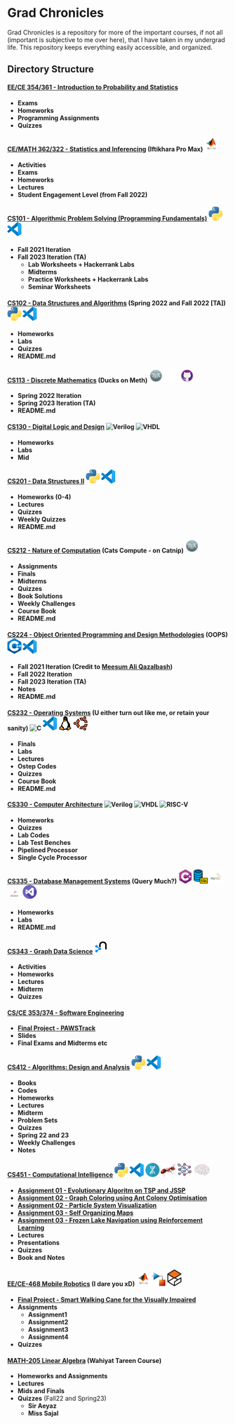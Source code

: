 # Grad Chronicles

Grad Chronicles is a repository for more of the important courses, if not all (important is subjective to me over here), that I have taken in my undergrad life. This repository keeps everything easily accessible, and organized.

## Directory Structure
<!-- <img alt="" src="" width="32px" /> -->
#### [EE/CE 354/361 - Introduction to Probability and Statistics](CE-EE-361-354-Probability-and-Statistics)
- **Exams**
- **Homeworks**
- **Programming Assignments**
- **Quizzes**

#### [CE/MATH 362/322 - Statistics and Inferencing](CE-Math-362-322-Stats-and-Inferencing) (Iftikhara Pro Max) <img alt="Matlab" src="Assets/matlab.png" width="32px" />
- **Activities**
- **Exams**
- **Homeworks**
- **Lectures**
- **Student Engagement Level (from Fall 2022)**

#### [CS101 - Algorithmic Problem Solving (Programming Fundamentals)](CS101) <img alt="Python" src="Assets/python.png" width="32px" /> <img alt="VSCode" src="Assets/vscode.png" width="32px" />
- **Fall 2021 Iteration**
- **Fall 2023 Iteration (TA)**
    - **Lab Worksheets + Hackerrank Labs**
    - **Midterms**
    - **Practice Worksheets + Hackerrank Labs**
    - **Seminar Worksheets**

#### [CS102 - Data Structures and Algorithms](CS102-DSA) (Spring 2022 and Fall 2022 [TA]) <img alt="Python" src="Assets/python.png" width="32px" /> <img alt="VSCode" src="Assets/vscode.png" width="32px" />
- **Homeworks**
- **Labs**
- **Quizzes**
- **README.md**

#### [CS113 - Discrete Mathematics](CS113-Discrete-Mathematics) (Ducks on Meth) <img alt="Tex" src="Assets/tex.png" width="32px" /> <img alt="Github" src="Assets/github-mark-white.png" width="32px" /> <img alt="GitDesk" src="Assets/Github-desktop-logo-symbol.svg" width="32px" />
- **Spring 2022 Iteration**
- **Spring 2023 Iteration (TA)**
- **README.md**

#### [CS130 - Digital Logic and Design](CS130-Digital-Logic-Design) ![Verilog](https://img.shields.io/badge/-Verilog-orange?style=flat&logo=verilog&logoColor=white) ![VHDL](https://img.shields.io/badge/-VHDL-green?style=flat&logo=VHDL&logoColor=white)
- **Homeworks**
- **Labs**
- **Mid**

#### [CS201 - Data Structures II](CS201-Data-Structures-II) <img alt="Python" src="Assets/python.png" width="32px" /> <img alt="VSCode" src="Assets/vscode.png" width="32px" />
- **Homeworks (0-4)**
- **Lectures**
- **Quizzes**
- **Weekly Quizzes**
- **README.md**

#### [CS212 - Nature of Computation](CS212-Nature-of-Computation-Fall23) (Cats Compute - on Catnip) <img alt="Tex" src="Assets/tex.png" width="32px" />
- **Assignments** 
- **Finals**
- **Midterms**
- **Quizzes**
- **Book Solutions**
- **Weekly Challenges**
- **Course Book**
- **README.md**

#### [CS224 - Object Oriented Programming and Design Methodologies](CS224-Object-Oriented-Programming) (OOPS) <img alt="Cpp" src="Assets/c++.png" width="32px" /> <img alt="VSCode" src="Assets/vscode.png" width="32px" />
- **Fall 2021 Iteration (Credit to [Meesum Ali Qazalbash](https://github.com/qazalbash/))**
- **Fall 2022 Iteration**
- **Fall 2023 Iteration (TA)**
- **Notes**
- **README.md**

#### [CS232 - Operating Systems](CS232-Operating-Systems-Fall23) (U either turn out like me, or retain your sanity) <img alt="C" src="https://cdn.jsdelivr.net/npm/programming-languages-logos@0.0.3/src/c/c.svg" width="32px" /> <img alt="VSCode" src="Assets/vscode.png" width="32px" /> <img alt="Unix/Linux" src="Assets/linux.png" width="32px"> <img alt="Unix/Linux" src="Assets/ubuntu.png" width="32px" /> 
- **Finals**
- **Labs**
- **Lectures**
- **Ostep Codes**
- **Quizzes**
- **Course Book**
- **README.md**

#### [CS330 - Computer Architecture](CS330-Computer-Architecture) ![Verilog](https://img.shields.io/badge/-Verilog-orange?style=flat&logo=verilog&logoColor=white) ![VHDL](https://img.shields.io/badge/-VHDL-green?style=flat&logo=VHDL&logoColor=white) ![RISC-V](https://img.shields.io/badge/-RISC-purple?style=flat&logo=RISC&logoColor=white)
- **Homeworks**
- **Quizzes**
- **Lab Codes**
- **Lab Test Benches**
- **Pipelined Processor**
- **Single Cycle Processor** 


#### [CS335 - Database Management Systems](CS335-Database-Management-Systems) (Query Much?) <img alt="C#" src="Assets/c-sharp.png" width="32px" /> <img alt="Sql" src="Assets/database.png" width="32px" /> <img alt="MySQL" src="https://raw.githubusercontent.com/github/explore/80688e429a7d4ef2fca1e82350fe8e3517d3494d/topics/mysql/mysql.png" width="32px" /> <img alt="MSSQL Server" src="Assets/microsoft-sql-server4529.jpg" width="32px" /> <img alt="VS" src="Assets/visual-studio.png" width="32px" /> 
- **Homeworks**
- **Labs**
- **README.md**

#### [CS343 - Graph Data Science](CS343-Graph-Data-Science) <img alt='neo4j' src="Assets/neo4j.png" width="32px">
- **Activities**
- **Homeworks**
- **Lectures**
- **Midterm**
- **Quizzes**

#### [CS/CE 353/374 - Software Engineering](CS353-CE374-Software-Engineering)
- **[Final Project - PAWSTrack](https://github.com/AliMuhammadAsad/pawstrack/)**
- **Slides**
- **Final Exams and Midterms etc**

#### [CS412 - Algorithms: Design and Analysis](CS412-Algorithms) <img alt="Python" src="Assets/python.png" width="32px" /> <img alt="VSCode" src="Assets/vscode.png" width="32px" />
- **Books**
- **Codes**
- **Homeworks**
- **Lectures**
- **Midterm**
- **Problem Sets**
- **Quizzes**
- **Spring 22 and 23**
- **Weekly Challenges**
- **Notes**

#### [CS451 - Computational Intelligence](CS451-Computational-Intelligence) <img alt="Python" src="Assets/python.png" width="32px" /> <img alt="VSCode" src="Assets/vscode.png" width="32px"> <img alt="Gene" src="Assets/gene.png" width="32px" /> <img alt="Ant" src="Assets/ant.png" width="34px" /> <img alt="NN" src="Assets/nn.png" width="34px" /> <img alt="NN" src="Assets/brain_nn.png" width="38px" /> 
- **[Assignment 01 - Evolutionary Algoritm on TSP and JSSP](https://github.com/AliMuhammadAsad/Evolutionary-Algorithms)**
- **[Assignment 02 - Graph Coloring using Ant Colony Optimisation](https://github.com/AliMuhammadAsad/GC-ACO)**
- **[Assignment 02 - Particle System Visualization](https://github.com/AliMuhammadAsad/Particle-System-Visualization)**
- **[Assignment 03 - Self Organizing Maps](https://github.com/AliMuhammadAsad/Self-Organizing-Map)**
- **[Assignment 03 - Frozen Lake Navigation using Reinforcement Learning](https://github.com/AliMuhammadAsad/FrozenLake-Navigation-Using-RL)**
- **Lectures**
- **Presentations**
- **Quizzes**
- **Book and Notes**

#### [EE/CE-468 Mobile Robotics](EE-CE-468-Mobile-Robotics) (I dare you xD) <img alt="Matlab" src="Assets/matlab.png" width="32px" /> <img alt="Simulink" src="Assets/simulink.png" width="32px" /> <img alt="Gazebo" src="Assets/gazebo.png" width="32px" />

- **[Final Project - Smart Walking Cane for the Visually Impaired](https://github.com/AliMuhammadAsad/Mobile-Robotics-Project)**
- **Assignments** 
    - **Assignment1**
    - **Assignment2**
    - **Assignment3**
    - **Assignment4**
- **Quizzes**

#### [MATH-205 Linear Algebra](MATH-205-Linear-Algebra) (Wahiyat Tareen Course)
- **Homeworks and Assignments**
- **Lectures**
- **Mids and Finals**
- **Quizzes** (Fall22 and Spring23)
    - **Sir Aeyaz** 
    - **Miss Sajal**



<!-- 
```
Grad Chronicles
├── EE/CE 354/361 - Introduction to Probability and Statistics 
│   ├── Exams
│   ├── Homeworks
│   ├── Programming Assignments
│   └── Quizzes
|
├── CE/MATH 362/322 - Statistics and Inferencing (Iftikhara Pro Max)
│   ├── Activities
│   ├── Exams
│   ├── Homeworks
│   ├── Lectures
│   └── Student Engagement Level (from Fall 2022)
|
├── CS101 - Algorithmic Problem Solving (Programming Fundamentals)
│   ├── Fall 2021 Iteration
│   └── Fall 2023 Iteration (TA)
│       ├── Lab Worksheets + Hackerrank Labs
│       ├── Midterms
│       ├── Practice Worksheets + Hackerrank Labs
│       └── Seminar Worksheets
│   
├── CS102 - Data Structures and Algorithms (Spring 2022 and Fall 2022 [TA])
│   ├── Homeworks
│   ├── Labs
│   ├── Quizzes
│   └── README.md
│
├── CS113 - Discrete Mathematics (Ducks on Meth)
│   ├── Spring 2022 Iteration
│   ├── Spring 2023 Iteration (TA)
|   └── README.md
|
├── CS130 - Digital Logic and Design
|   ├── Homeworks
|   ├── Labs
|   └── Mid
│
├── CS201 - Data Structures II
│   ├── Homework 0
│   ├── Homework 1
│   ├── Homework 2
│   ├── Homework 3
│   ├── Homework 4
│   ├── Lectures
│   ├── Quizzes
│   ├── Weekly Quizzes
│   └── README.md
|
├── CS212 - Nature of Computation (Cats Compute - on Catnip)
│   ├── Assignments
│   ├── Finals
│   ├── Midterms
│   ├── Quizzes
│   ├── Book Solutions
│   ├── Weekly Challenges
│   ├── Course Book
│   └── README.md
|
├── CS224 - Object Oriented Programming and Design Methodologies (OOPS)
│   ├── Fall 2021 Iteration (Credit goes to [Meesum Ali Qazalbash](https://github.com/qazalbash/))
│   ├── Fall 2022 Iteration
│   ├── Fall 2023 Iteration (TA)
│   ├── Notes
|   └── README.md
|
├── CS232 - Operating Systems (U either turn out like me, or retain your sanity)
│   ├── Finals
│   ├── Labs
│   ├── Lectures
│   ├── Ostep Codes
│   ├── Quizzes
│   ├── Course Book
|   └── README.md
|
├── CS330 - Computer Architecture
|
└── CS335 - Database Management Systems (Query Much?)
    ├── Homeworks
    ├── Labs
    └── README.md

``` -->
